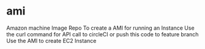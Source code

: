 # ami
Amazon machine Image Repo
To create a AMI for running an Instance 
Use the curl command for API call to circleCI or push this code to feature branch
Use the AMI to create EC2 Instance